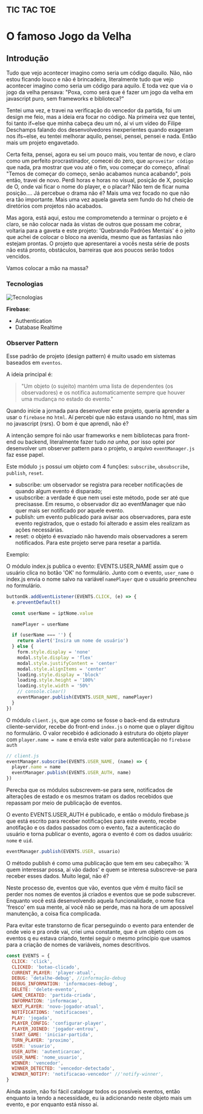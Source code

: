 ## TIC TAC TOE

# O famoso Jogo da Velha

## Introdução

Tudo que vejo acontecer imagino como seria um código daquilo. Não, não estou ficando louco e não é brincadeira, literalmente tudo que vejo acontecer imagino como seria um código para aquilo. E toda vez que via o jogo da velha pensava: "Poxa, como será que é fazer um jogo da velha em javascript puro, sem frameworks e biblioteca?"

Tentei uma vez, e travei na verificação do vencedor da partida, foi um design me feio, mas a ideia era focar no código. Na primeira vez que tentei, foi tanto if~else que minha cabeça deu um nó, aí vi um vídeo do Filipe Deschamps falando dos desenvolvedores inexperientes quando exageram nos ifs~else, eu tentei melhorar aquilo, pensei, pensei, pensei e nada. Então mais um projeto engavetado.

Certa feita, pensei, agora eu sei um pouco mais, vou tentar de novo, e claro como um perfeito procrastinador, comecei do zero, que `aproveitar código` que nada, pra mostrar que vou até o fim, vou começar do começo, afinal: "Temos de começar do começo, senão acabamos nunca acabando", pois então, travei de novo. Perdi horas e horas no visual, posição de X, posição de O, onde vai ficar o nome do player, e o placar? Não tem de ficar numa posição.... Já percebue o drama não é? Mais uma vez focado no que não era tão importante. Mais uma vez aquela gaveta sem fundo do hd cheio de diretórios com projetos não acabados.

Mas agora, está aqui, estou me comprometendo a terminar o projeto e é claro, se não colocar nada às vistas de outros que possam me cobrar, voltaria para a gaveta e este projeto: 'Quebrando Padrões Mentais' é o jeito que achei de colocar o bloco na avenida, mesmo que as fantasias não estejam prontas. O projeto que apresentarei a vocês nesta série de posts não está pronto, obstáculos, barreiras que aos poucos serão todos vencidos.

Vamos colocar a mão na massa?

### Tecnologias

![Tecnologias](https://skillicons.dev/icons?i=html,css,js,firebase)

**Firebase**:

- Authentication
- Database Realtime

### Observer Pattern

Esse padrão de projeto (design pattern) é muito usado em sistemas baseados em `eventos`.

A ideia principal é:

>"Um objeto (o sujeito) mantém uma lista de dependentes (os observadores) e os notifica automaticamente sempre que houver uma mudança no estado do evento."

Quando inicie a jornada para desenvolver este projeto, queria aprender a usar o `firebase` no `html`. Aí percebi que não estava usando no html, mas sim no javascript (rsrs). O bom é que aprendi, não é?

A intenção sempre foi não usar frameworks e nem bibliotecas para front-end ou backend, literalmente fazer tudo _na unha_, por isso optei por desenvolver um observer pattern para o projeto, o arquivo `eventManager.js` faz esse papel.

Este módulo `js` possui um objeto com 4 funções: `subscribe`, `ubsubscribe`, `publish`, `reset`.

- subscribe: um observador se registra para receber notificações de quando algum evento é disparado;
- usubscribe: a verdade é que nem usei este método, pode ser até que precisasse. Em resumo, o observador diz ao eventManager que não quer mais ser notificado por aquele evento.
- publish: um evento publicado para avisar aos observadores, para este evento registrados, que o estado foi alterado e assim eles realizam as ações necessárias.
- reset: o objeto é esvaziado não havendo mais observadores a serem notificados. Para este projeto serve para resetar a partida.

Exemplo:

O módulo index.js publica o evento: EVENTS.USER_NAME assim que o usuário clica no botão 'OK' no formulário. Junto com o evento, `user_name` o index.js envia o nome salvo na variável `namePlayer` que o usuário preencheu no formulário.

```javascript
buttonOk.addEventListener(EVENTS.CLICK, (e) => {
  e.preventDefault()

  const userName = iptNome.value

  namePlayer = userName

  if (userName === '') {
    return alert('Insira um nome de usuário')
  } else {
    form.style.display = 'none'
    modal.style.display = 'flex'
    modal.style.justifyContent = 'center'
    modal.style.alignItems = 'center'
    loading.style.display = 'block'
    loading.style.height = '100%'
    loading.style.width = '50%'
    // console.clear()
    eventManager.publish(EVENTS.USER_NAME, namePlayer)
  }
})
```

O módulo `client.js`, que age como se fosse o back-end da estrutura cliente-servidor, recebe do front-end `index.js` o nome que o player digitou no formulário. O valor recebido é adicionado à estrutura do objeto player com `player.name = name` e envia este valor para autenticação no `firebase auth`

```javascript
// client.js
eventManager.subscribe(EVENTS.USER_NAME, (name) => {
  player.name = name
  eventManager.publish(EVENTS.USER_AUTH, name)
})
```

Perecba que os módulos subscrevem-se para sere, notificados de alterações de estado e os mesmos tratam os dados recebidos que repassam por meio de publicação de eventos.

O evento EVENTS.USER_AUTH é publicado, e então o módulo firebase.js que está escrito para receber notificações para este evento, recebe anotifação e os dados passados com o evento, faz a autenticação do usuário e torna publicar o evento, agora o evento é com os dados usuário: `nome` e `uid`.
```javascript
eventManager.publish(EVENTS.USER, usuario)
```
O método publish é como uma publicação que tem em seu cabeçalho: 'A quem interessar possa, aí vão dados' e quem se interesa subscreve-se para receber esses dados. Muito legal, não é?

Neste processo de, eventos que vão, eventos que vêm é muito fácil se perder nos nomes de eventos já criados e eventos que se pode subscrever. Enquanto você está desenvolvendo aquela funcionalidade, o nome fica 'fresco' em sua mente, aí você não se perde, mas na hora de um apossível manutenção, a coisa fica complicada.

Para evitar este transtorno de ficar perseguindo o evento para entender de onde veio e pra onde vai, criei uma constante, que é um objeto com os eventos q eu estava criando, tentei seguir o mesmo princípio que usamos para a criação de nomes de variáveis, nomes descritivos.
```javascript
const EVENTS = {
  CLICK: 'click',
  CLICKED: 'botao-clicado',
  CURRENT_PLAYER: 'player-atual',
  DEBUG: 'detalhe-debug', //informação-debug
  DEBUG_INFORMATION: 'informacoes-debug',
  DELETE: 'delete-evento',
  GAME_CREATED: 'partida-criada',
  INFORMATION: 'informacao',
  NEXT_PLAYER: 'novo-jogador-atual',
  NOTIFICATIONS: 'notificacoes',
  PLAY: 'jogada',
  PLAYER_CONFIG: 'configurar-player',
  PLAYER_JOINED: 'jogador-entrou',
  START_GAME: 'iniciar-partida',
  TURN_PLAYER: 'proximo',
  USER: 'usuario',
  USER_AUTH: 'autenticarcao',
  USER_NAME: 'nome_usuario',
  WINNER: 'vencedor',
  WINNER_DETECTED: 'vencedor-detectado',
  WINNER_NOTIFY: 'notificacao-vencedor' //'notify-winner',
}
```
Ainda assim, não foi fácil catalogar todos os possíveis eventos, então enquanto ia tendo a necessidade, eu ia adicionando neste objeto mais um evento, e por enquanto está nisso aí.